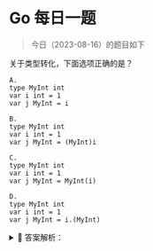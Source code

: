 # Go 每日一题

> 今日（2023-08-16）的题目如下

关于类型转化，下面选项正确的是？

```golang
A.
type MyInt int
var i int = 1
var j MyInt = i

B.
type MyInt int
var i int = 1
var j MyInt = (MyInt)i

C.
type MyInt int
var i int = 1
var j MyInt = MyInt(i)

D.
type MyInt int
var i int = 1
var j MyInt = i.(MyInt)
```

<details>
<summary style="cursor: pointer">🔑 答案解析：</summary>
<div>

参考答案及解析：C。

知识点：强制类型转化。

---

### 17 楼

D 是类型断言

### 27 楼

本题的个人见解，请见下链接 [https://oyto.github.io/2023/04/27/Go%E6%AF%8F%E6%97%A5%E4%B8%80%E9%A2%98/%E7%B1%BB%E5%9E%8B%E8%BD%AC%E5%8C%96/](https://oyto.github.io/2023/04/27/Go%E6%AF%8F%E6%97%A5%E4%B8%80%E9%A2%98/%E7%B1%BB%E5%9E%8B%E8%BD%AC%E5%8C%96/)

### 28 楼

Golang type 类型别名和类型定义 [https://studygolang.com/articles/19144](https://studygolang.com/articles/19144)

</div>
</details>
